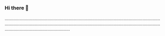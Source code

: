 ### Hi there 👋

............................................................................................................................................................................................................................................................................................................